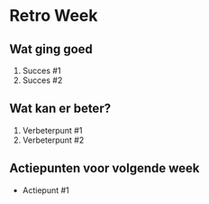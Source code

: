 # Retro Week

## Wat ging goed
1. Succes #1
2. Succes #2

## Wat kan er beter?
1. Verbeterpunt #1
2. Verbeterpunt #2

## Actiepunten voor volgende week
* Actiepunt #1